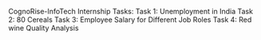 CognoRise-InfoTech
Internship Tasks:
Task 1: Unemployment in India
Task 2: 80 Cereals
Task 3: Employee Salary for Different Job Roles
Task 4: Red wine Quality Analysis
